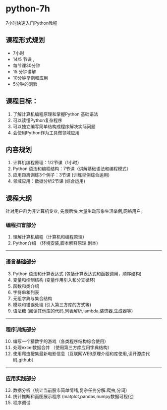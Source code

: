 # python-7h
7小时快速入门Python教程

## 课程形式规划
- 7小时 
- 14/5 节课 ,
- 每节课30分钟 
- 15 分钟讲解
- 10分钟举例和应用 
- 5分钟的测验 

## 课程目标：
1.   了解计算机编程原理和掌握Python 基础语法
2.   可以读懂Python复杂程序
3.   可以独立编写简单结构成程序解决实际问题
4.   会使用Python作为工具做领域应用


## 内容规划
1. 计算机编程原理：1/2节课（1小时）
2. Python 语法和编程结构：7节课（讲解基础语法和编程模式）
3. 应用距离训练3个例子：3节课 (训练举例综合运用)
4. 领域应用：数据分析2节课 (综合运用)

## 课程大纲
针对用户群为非计算机专业, 先慢后快,大量生动形象生活举例,网络用户。
### 编程扫盲部分
1.  理解计算机编程（计算机和编程原理）
2.  Python介绍 （环境安装,脚本解释原理.剧本）

------------

### 语言基础部分

3.  Python 语法和计算表达式 (包括计算表达式和函数调用，顺序结构)
4.  变量和控制结构 (变量作用引入和分支循环)
5.  函数和类介绍 
6.  字符串和列表
7.  元组字典与集合结构
8.  模块和错误处理 (引入第三方库的方式等)
9.  语法糖 (阅读其他库的代码,列表解析,lambda,装饰器,生成器等)

------------
### 程序训练部分

10.  编写一个猜数字的游戏（各类程序结构综合使用）
11.  处理excel数据合并 （使用第三方库应用字典结构）
12.  使用爬虫搜集最新电影信息（互联网WEB原理介绍和库使用,读开源库代码,github）

------------
### 应用实践部分

13.  数据分析（统计当前股市简单情绪,复杂任务分解.爬虫,分词）
14.  统计推断和画图展示程序 (matplot,pandas,numpy数据可视化)
15.  程序调试



